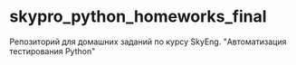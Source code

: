 # skypro_python_homeworks_final
Репозиторий для домашних заданий по курсу SkyEng. "Автоматизация тестирования Python"
